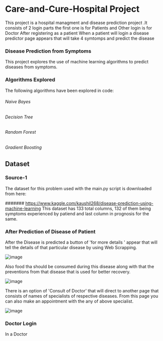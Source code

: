 # Care-and-Cure-Hospital Project
This project is a hospital managment and disease prediction project .It consists of 2 login parts the first one is for Patients and Other login is for Doctor
After registering as a patient When a patient will login a disease predictor page appears that will take 4 symtomps and predict the disease

### Disease Prediction from Symptoms
This project explores the use of machine learning algorithms to predict diseases from symptoms.

### Algorithms Explored
The following algorithms have been explored in code:
###### Naive Bayes
###### Decision Tree
###### Random Forest
###### Gradient Boosting

## Dataset
### Source-1
The dataset for this problem used with the main.py script is downloaded from here:

####### https://www.kaggle.com/kaushil268/disease-prediction-using-machine-learning
This dataset has 133 total columns, 132 of them being symptoms experienced by patiend and last column in prognosis for the same.
### After Prediction of Disease of Patient 
After the Disease is predicted a button of  'for more details ' appear that will tell the details of that particular disease by using Web Scrapping.


![image](https://user-images.githubusercontent.com/55012463/120025349-2b17fe80-c00e-11eb-8725-cdcf6615c72c.png)

Also food tha  should be consumed  during this disease along with that the preventions from that disease that is used for better recovery. 


![image](https://user-images.githubusercontent.com/55012463/120025392-3cf9a180-c00e-11eb-9acc-612a287b9d1f.png)

There is an option of 'Consult of Doctor' that will direct to another page that consists of names of specialists of respective diseases. From this page you can also make an appointment with the any of above specialist.


![image](https://user-images.githubusercontent.com/55012463/120025439-4daa1780-c00e-11eb-8eaf-9187bd7c5222.png)

 ### Doctor Login
 In a Doctor 

